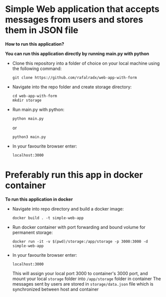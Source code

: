 # Simple Web application that accepts messages from users and stores them in JSON file

**How to run this application?**

**You can run this application directly by running main.py with python**

- Clone this repository into a folder of choice on your local machine using the following command:
    ```
    git clone https://github.com/rafalradx/web-app-with-form
    ```
- Navigate into the repo folder and create storage directory:
    ```
    cd web-app-with-form
    mkdir storage
    ```
- Run main.py with python:
     ```
     python main.py
     ```
     or
     ```
     python3 main.py
     ```
- In your favourite browser enter:
     ```
     localhost:3000
     ```

# Preferably run this app in docker container

**To run this application in docker**
   - Navigate into repo directory and build a docker image:
     ```
     docker build . -t simple-web-app
     ```
   - Run docker container with port forwarding and bound volume for permanent storage:
     ```
     docker run -it -v $(pwd)/storage:/app/storage -p 3000:3000 -d simple-web-app
     ```
   - In your favourite browser enter:
     ```
     localhost:3000
     ```
     This will assign your local port 3000 to container's 3000 port, 
     and mount your local ``storage`` folder into ``/app/storage`` folder in container
     The messages sent by users are stored in ``storage/data.json`` file
     which is synchronized between host and container